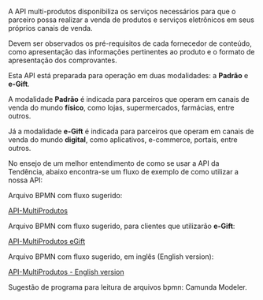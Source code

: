 

A API multi-produtos disponibiliza os serviços necessários para que o parceiro possa realizar a venda de produtos e serviços eletrônicos em seus próprios canais de venda.

Devem ser observados os pré-requisitos de cada fornecedor de conteúdo, como apresentação das informações pertinentes ao produto e o formato de apresentação dos comprovantes.

Esta API está preparada para operação em duas modalidades: a **Padrão** e **e-Gift**.

A modalidade **Padrão** é indicada para parceiros que operam em canais de venda do mundo **físico**, como lojas, supermercados, farmácias, entre outros.

Já a modalidade **e-Gift** é indicada para parceiros que operam em canais de venda do mundo **digital**, como aplicativos, e-commerce, portais, entre outros.

No ensejo de um melhor entendimento de como se usar a API da Tendência, abaixo encontra-se um fluxo de exemplo de como utilizar a nossa API:

Arquivo BPMN com fluxo sugerido:


[API-MultiProdutos](https://integrati.solutions/bpm/api/API-MultiProdutos.bpmn)

Arquivo BPMN com fluxo sugerido, para clientes que utilizarão **e-Gift**:


[API-MultiProdutos eGift](https://integrati.solutions/bpm/api/API-MultiProdutos-Egift.bpmn)

Arquivo BPMN com fluxo sugerido, em inglês (English version):


[API-MultiProdutos - English version](https://integrati.solutions/bpm/api/API-MultiProdutos-EnglishVersion.bpmn)

Sugestão de programa para leitura de arquivos bpmn: Camunda Modeler.